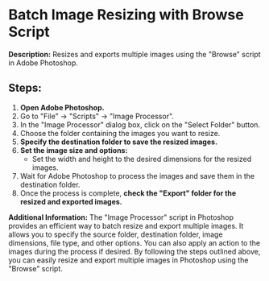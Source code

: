 # Batch Image Resizing with Browse Script

**Description:** Resizes and exports multiple images using the "Browse" script in Adobe Photoshop.

## Steps:

1. **Open Adobe Photoshop.**
2. Go to "File" -> "Scripts" -> "Image Processor".
3. In the "Image Processor" dialog box, click on the "Select Folder" button.
4. Choose the folder containing the images you want to resize.
5. **Specify the destination folder to save the resized images.**
6. **Set the image size and options:**
    - Set the width and height to the desired dimensions for the resized images.
7. Wait for Adobe Photoshop to process the images and save them in the destination folder.
8. Once the process is complete, **check the "Export" folder for the resized and exported images.**

**Additional Information:** The "Image Processor" script in Photoshop provides an efficient way to batch resize and export multiple images. It allows you to specify the source folder, destination folder, image dimensions, file type, and other options. You can also apply an action to the images during the process if desired. By following the steps outlined above, you can easily resize and export multiple images in Photoshop using the "Browse" script.
